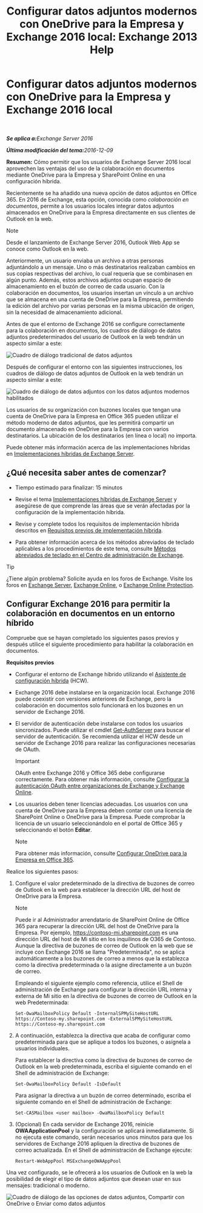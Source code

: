 ﻿---
title: 'Configurar datos adjuntos modernos con OneDrive para la Empresa y Exchange 2016 local: Exchange 2013 Help'
TOCTitle: Configurar datos adjuntos modernos con OneDrive para la Empresa y Exchange 2016 local
ms:assetid: 799518aa-7cfe-4708-92ee-98057ff168f5
ms:mtpsurl: https://technet.microsoft.com/es-es/library/Mt589761(v=EXCHG.150)
ms:contentKeyID: 70319585
ms.date: 01/10/2018
mtps_version: v=EXCHG.150
ms.translationtype: HT
---

# Configurar datos adjuntos modernos con OneDrive para la Empresa y Exchange 2016 local

 

_<strong>Se aplica a:</strong>Exchange Server 2016_

_<strong>Última modificación del tema:</strong>2016-12-09_

**Resumen:**   Cómo permitir que los usuarios de Exchange Server 2016 local aprovechen las ventajas del uso de la colaboración en documentos mediante OneDrive para la Empresa y SharePoint Online en una configuración híbrida.

Recientemente se ha añadido una nueva opción de datos adjuntos en Office 365. En 2016 de Exchange, esta opción, conocida como *colaboración en documentos*, permite a los usuarios locales integrar datos adjuntos almacenados en OneDrive para la Empresa directamente en sus clientes de Outlook en la web.


> [!NOTE]
> Desde el lanzamiento de Exchange Server 2016, Outlook Web App se conoce como Outlook en la web.



Anteriormente, un usuario enviaba un archivo a otras personas adjuntándolo a un mensaje. Uno o más destinatarios realizaban cambios en sus copias respectivas del archivo, lo cual requería que se combinasen en algún punto. Además, estos archivos adjuntos ocupan espacio de almacenamiento en el buzón de correo de cada usuario. Con la colaboración en documentos, los usuarios insertan un vínculo a un archivo que se almacena en una cuenta de OneDrive para la Empresa, permitiendo la edición del archivo por varias personas en la misma ubicación de origen, sin la necesidad de almacenamiento adicional.

Antes de que el entorno de Exchange 2016 se configure correctamente para la colaboración en documentos, los cuadros de diálogo de datos adjuntos predeterminados del usuario de Outlook en la web tendrán un aspecto similar a este:

![Cuadro de diálogo tradicional de datos adjuntos](images/Mt589761.f8c74d70-42f9-48c6-b263-ce6cef8591a8(EXCHG.150).png "Cuadro de diálogo tradicional de datos adjuntos")

Después de configurar el entorno con las siguientes instrucciones, los cuadros de diálogo de datos adjuntos de Outlook en la web tendrán un aspecto similar a este:

![Cuadro de diálogo de datos adjuntos con los datos adjuntos modernos habilitados](images/Mt589761.89eeae65-ce3a-4c47-b57e-db734a1de95b(EXCHG.150).png "Cuadro de diálogo de datos adjuntos con los datos adjuntos modernos habilitados")

Los usuarios de su organización con buzones locales que tengan una cuenta de OneDrive para la Empresa en Office 365 pueden utilizar el método moderno de datos adjuntos, que les permitirá compartir un documento almacenado en OneDrive para la Empresa con varios destinatarios. La ubicación de los destinatarios (en línea o local) no importa.

Puede obtener más información acerca de las implementaciones híbridas en [Implementaciones híbridas de Exchange Server](exchange-server-hybrid-deployments-exchange-2013-help.md).

## ¿Qué necesita saber antes de comenzar?

  - Tiempo estimado para finalizar: 15 minutos

  - Revise el tema [Implementaciones híbridas de Exchange Server](exchange-server-hybrid-deployments-exchange-2013-help.md) y asegúrese de que comprende las áreas que se verán afectadas por la configuración de la implementación híbrida.

  - Revise y complete todos los requisitos de implementación híbrida descritos en [Requisitos previos de implementación híbrida](hybrid-deployment-prerequisites-exchange-2013-help.md).

  - Para obtener información acerca de los métodos abreviados de teclado aplicables a los procedimientos de este tema, consulte [Métodos abreviados de teclado en el Centro de administración de Exchange](https://technet.microsoft.com/es-es/library/jj150484\(v=exchg.150\)).


> [!TIP]
> ¿Tiene algún problema? Solicite ayuda en los foros de Exchange. Visite los foros en <A href="https://go.microsoft.com/fwlink/p/?linkid=60612">Exchange Server</A>, <A href="https://go.microsoft.com/fwlink/p/?linkid=267542">Exchange Online</A>, o <A href="https://go.microsoft.com/fwlink/p/?linkid=285351">Exchange Online Protection</A>.



## Configurar Exchange 2016 para permitir la colaboración en documentos en un entorno híbrido

Compruebe que se hayan completado los siguientes pasos previos y después utilice el siguiente procedimiento para habilitar la colaboración en documentos.

**Requisitos previos**

  - Configurar el entorno de Exchange híbrido utilizando el [Asistente de configuración híbrida](hybrid-configuration-wizard-exchange-2013-help.md) (HCW).

  - Exchange 2016 debe instalarse en la organización local. Exchange 2016 puede coexistir con versiones anteriores de Exchange, pero la colaboración en documentos solo funcionará en los buzones en un servidor de Exchange 2016.

  - El servidor de autenticación debe instalarse con todos los usuarios sincronizados. Puede utilizar el cmdlet [Get-AuthServer](https://technet.microsoft.com/es-es/library/jj218613\(v=exchg.150\)) para buscar el servidor de autenticación. Se recomienda utilizar el HCW desde un servidor de Exchange 2016 para realizar las configuraciones necesarias de OAuth.
    

    > [!IMPORTANT]
    > OAuth entre Exchange 2016 y Office 365 debe configurarse correctamente. Para obtener más información, consulte <A href="https://technet.microsoft.com/es-es/library/dn594521(v=exchg.150)">Configurar la autenticación OAuth entre organizaciones de Exchange y Exchange Online</A>.



  - Los usuarios deben tener licencias adecuadas. Los usuarios con una cuenta de OneDrive para la Empresa deben contar con una licencia de SharePoint Online o OneDrive para la Empresa. Puede comprobar la licencia de un usuario seleccionándolo en el portal de Office 365 y seleccionando el botón **Editar**.
    

    > [!NOTE]
    > Para obtener más información, consulte <A href="http://go.microsoft.com/fwlink/p/?linkid=627455">Configurar OneDrive para la Empresa en Office 365</A>.



Realice los siguientes pasos:

1.  Configure el valor predeterminado de la directiva de buzones de correo de Outlook en la web para establecer la dirección URL del host de OneDrive para la Empresa.
    

    > [!NOTE]
    > Puede ir al Administrador arrendatario de SharePoint Online de Office 365 para recuperar la dirección URL del host de OneDrive para la Empresa. Por ejemplo, https://contoso-mi.sharepoint.com es una dirección URL del host de Mi sitio en los inquilinos de O365 de Contoso.<BR>Aunque la directiva de buzones de correo de Outlook en la web que se incluye con Exchange 2016 se llama "Predeterminada", no se aplica automáticamente a los buzones de correo a menos que la establezca como la directiva predeterminada o la asigne directamente a un buzón de correo.

    
    Empleando el siguiente ejemplo como referencia, utilice el Shell de administración de Exchange para configurar la dirección URL interna y externa de Mi sitio en la directiva de buzones de correo de Outlook en la web Predeterminada:
    
        Set-OwaMailboxPolicy Default -InternalSPMySiteHostURL https://Contoso-my.sharepoint.com -ExternalSPMySiteHostURL https://Contoso-my.sharepoint.com

2.  A continuación, establezca la directiva que acaba de configurar como predeterminada para que se aplique a todos los buzones, o asígnela a usuarios individuales.
    
    Para establecer la directiva como la directiva de buzones de correo de Outlook en la web predeterminada, escriba el siguiente comando en el Shell de administración de Exchange:
    
        Set-OwaMailboxPolicy Default -IsDefault 
    
    Para asignar la directiva a un buzón de correo determinado, escriba el siguiente comando en el Shell de administración de Exchange:
    
        Set-CASMailbox <user mailbox> -OwaMailboxPolicy Default

3.  (Opcional) En cada servidor de Exchange 2016, reinicie **OWAApplicationPool** y la configuración se aplicará inmediatamente. Si no ejecuta este comando, serán necesarios unos minutos para que los servidores de Exchange 2016 apliquen la directiva de buzones de correo actualizada. En el Shell de administración de Exchange ejecute:
    
        Restart-WebAppPool MSExchangeOWAAppPool

Una vez configurado, se le ofrecerá a los usuarios de Outlook en la web la posibilidad de elegir el tipo de datos adjuntos que desean usar en sus mensajes: tradicional o moderno.

![Cuadro de diálogo de las opciones de datos adjuntos, Compartir con OneDrive o Enviar como datos adjuntos](images/Mt589761.7d2f27c2-3638-479a-a577-029ac61e7d95(EXCHG.150).png "Cuadro de diálogo de las opciones de datos adjuntos, Compartir con OneDrive o Enviar como datos adjuntos")

